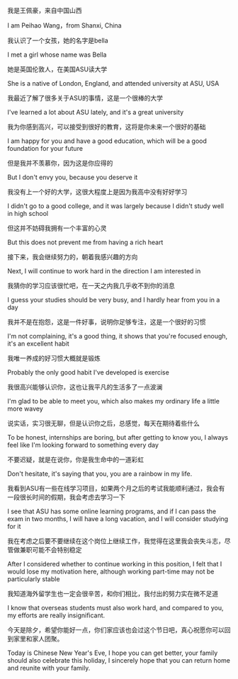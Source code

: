 

<p>我是王佩豪，来自中国山西</p>
<p>I am Peihao Wang，from Shanxi, China </p>
<p>我认识了一个女孩，她的名字是bella</p>
<p>I met a girl whose name was Bella</p>
<p>她是英国伦敦人，在美国ASU读大学</p>
<p>She is a native of London, England, and attended university at ASU, USA</p>
<p>我最近了解了很多关于ASU的事情，这是一个很棒的大学</p>
<p>I've learned a lot about ASU lately, and it's a great university</p>
<p>我为你感到高兴，可以接受到很好的教育，这将是你未来一个很好的基础</p>
<p>I am happy for you and have a good education, which will be a good foundation for your future</p>
<p>但是我并不羡慕你，因为这是你应得的</p>
<p>But I don't envy you, because you deserve it</p>
<p>我没有上一个好的大学，这很大程度上是因为我高中没有好好学习</p>
<p>I didn't go to a good college, and it was largely because I didn't study well in high school</p>
<p>但这并不妨碍我拥有一个丰富的心灵</p>
<p>But this does not prevent me from having a rich heart</p>
<p>接下来，我会继续努力的，朝着我感兴趣的方向</p>
<p>Next, I will continue to work hard in the direction I am interested in</p>
<p>我猜你的学习应该很忙吧，在一天之内我几乎收不到你的消息</p>
<p>I guess your studies should be very busy, and I hardly hear from you in a day</p>
<p>我并不是在抱怨，这是一件好事，说明你足够专注，这是一个很好的习惯</p>
<p>I'm not complaining, it's a good thing, it shows that you're focused enough, it's an excellent habit</p>
<p>我唯一养成的好习惯大概就是锻炼</p>
<p>Probably the only good habit I've developed is exercise</p>



<p>我很高兴能够认识你，这也让我平凡的生活多了一点波澜</p>
<p>I'm glad to be able to meet you, which also makes my ordinary life a little more wavey</p>
<p>说实话，实习很无聊，但是认识你之后，总感觉，每天在期待着些什么</p>
<p>To be honest, internships are boring, but after getting to know you, I always feel like I'm looking forward to something every day</p>
<p>不要迟疑，就是在说你，你是我生命中的一道彩虹</p>
<p>Don't hesitate, it's saying that you, you are a rainbow in my life.</p>
<p></p>
<p>我看到ASU有一些在线学习项目，如果两个月之后的考试我能顺利通过，我会有一段很长时间的假期，我会考虑去学习一下</p>
<p>I see that ASU has some online learning programs, and if I can pass the exam in two months, I will have a long vacation, and I will consider studying for it</p>
<p>我在考虑之后要不要继续在这个岗位上继续工作，我觉得在这里我会丧失斗志，尽管做兼职可能不会特别稳定</p>
<p>After I considered whether to continue working in this position, I felt that I would lose my motivation here, although working part-time may not be particularly stable</p>
<p>我知道海外留学生也一定会很辛苦，和你们相比，我付出的努力实在微不足道</p>
<p>I know that overseas students must also work hard, and compared to you, my efforts are really insignificant.</p>
<p>今天是除夕，希望你能好一点，你们家应该也会过这个节日吧，真心祝愿你可以回到家里和家人团聚。</p>
<p>Today is Chinese New Year's Eve, I hope you can get better, your family should also celebrate this holiday, I sincerely hope that you can return home and reunite with your family.</p>




